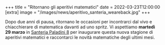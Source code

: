 +++
title = "Ritornano gli aperitivi matematici"
date = 2022-03-23T12:00:00
[extra]
image = "/images/news/aperitivo_santeria_weareback.jpg"
+++

Dopo due anni di pausa, ritornano le occasioni per incontrarci dal vivo e chiacchierare di matematica davanti ad uno spritz. Vi aspettiamo 
 **martedì 29 marzo** in [Santeria Paladini 8][1] per inaugurare questa nuova stagione di aperitivi matematici e raccontarci le novità matematiche
 degli ultimi mesi. 

[1]: https://www.santeria.milano.it/evento/aperitivo-matematico-we-are-back/
